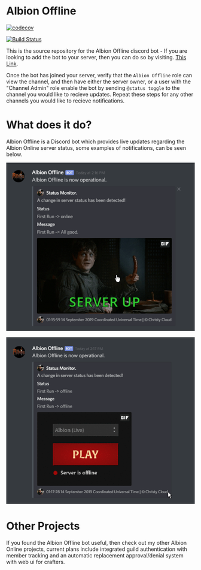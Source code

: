 # Albion Offline
[![codecov](https://codecov.io/gh/NathenSample/albionOffline/branch/master/graph/badge.svg)](https://codecov.io/gh/NathenSample/albionOffline)

[![Build Status](https://travis-ci.org/NathenSample/albionOffline.png)](https://travis-ci.org/NathenSample/albionOffline)

This is the source repository for the Albion Offline discord bot - If you are looking to add the bot to your server, then you can do so by visiting. [This Link](https://discordapp.com/oauth2/authorize?client_id=622384942755610624&scope=bot&permissions=3072).

Once the bot has joined your server, verify that the `Albion Offline` role can view the channel, and then have either the server owner, or a user with the "Channel Admin" role enable the bot by sending `@status toggle` to the channel you would like to recieve updates. Repeat these steps for any other channels you would like to recieve notifications.

# What does it do?
Albion Offline is a Discord bot which provides live updates regarding the Albion Online server status, some examples of notifications, can be seen below.

![Server Up](images/up.gif)


![Server Down](images/down.gifv)

# Other Projects
If you found the Albion Offline bot useful, then check out my other Albion Online projects, current plans include integrated guild authentication with member tracking and an automatic replacement approval/denial system with web ui for crafters.
